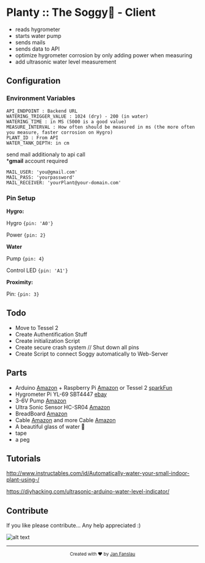 # Planty :: The Soggy🌱 - Client 

- reads hygrometer
- starts water pump
- sends mails 
- sends data to API
- optimize hygrometer corrosion by only adding power when measuring
- add ultrasonic water level measurement

## Configuration

### Environment Variables

    API_ENDPOINT : Backend URL
    WATERING_TRIGGER_VALUE : 1024 (dry) - 200 (in water)
    WATERING_TIME : in MS (5000 is a good value)
    MEASURE_INTERVAL : How often should be measured in ms (the more often you measure, faster corrosion on Hygro)
    PLANT_ID : From API
    WATER_TANK_DEPTH: in cm
    
send mail additionaly to api call  
***gmail** account required
    
    MAIL_USER: 'you@gmail.com' 
    MAIL_PASS: 'yourpassword'
    MAIL_RECEIVER: 'yourPlant@your-domain.com'
    


### Pin Setup

**Hygro:**
 
 Hygro
 `{pin: 'A0'}`
 
 Power
  `{pin: 2}`

**Water**

 Pump
 `{pin: 4}`
 
 Control LED
  `{pin: 'A1'}`
  


**Proximity:**
 
 Pin: `{pin: 3}` 



## Todo
- Move to Tessel 2
- Create Authentification Stuff
- Create initialization Script
- Create secure crash system // Shut down all pins
- Create Script to connect Soggy automatically to Web-Server



## Parts

- Arduino [Amazon](https://www.amazon.de/gp/product/B01IHCCKKK/ref=oh_aui_detailpage_o05_s00?ie=UTF8&psc=1) + Raspberry Pi [Amazon](https://www.amazon.de/gp/product/B01DC6MKAQ/ref=oh_aui_detailpage_o03_s01?ie=UTF8&psc=1)
 or Tessel 2 [sparkFun](https://www.amazon.de/gp/product/B01IHCCKKK/ref=oh_aui_detailpage_o05_s00?ie=UTF8&psc=1)
- Hygrometer Pi YL-69 SBT4447 [ebay](http://www.ebay.de/itm/Feuchtigkeitssensor-Blumenerde-Hygrometer-f-Arduino-Raspberry-Pi-YL-69-SBT4447-/171791732904)
- 3-6V Pump [Amazon](https://www.amazon.de/gp/product/B01IA7ILI2/ref=oh_aui_detailpage_o04_s00?ie=UTF8&psc=1)
- Ultra Sonic Sensor HC-SR04 [Amazon](https://www.amazon.de/Keywish-Ultrasonic-Measuring-Transducer-Duemilanove/dp/B072JGNK48/ref=sr_1_1?s=computers&ie=UTF8&qid=1503690225&sr=1-1&keywords=ultrasonic+sensor+hc-sr04)
- BreadBoard [Amazon](https://www.amazon.de/Jumper-Wire-Mit-Breadboard-Female-Female/dp/B073X7GZ1P/ref=sr_1_1?ie=UTF8&qid=1503690205&sr=8-1-spons&keywords=breadboard&psc=1)
- Cable [Amazon](https://www.amazon.de/Aukru-jumper-wire-Steckbrücken-Drahtbrücken/dp/B00MWMEIF2/ref=sr_1_2?s=computers&ie=UTF8&qid=1503690254&sr=1-2&keywords=arduino+kabel) and more Cable [Amazon](https://www.amazon.de/Neuftech-20cm-Steckbrücken-Drahtbrücken-Raspberry/dp/B00NBNIETC/ref=sr_1_3?s=computers&ie=UTF8&qid=1503690254&sr=1-3&keywords=arduino+kabel)
- A beautiful glass of water 🚰
- tape
- a peg

## Tutorials
http://www.instructables.com/id/Automatically-water-your-small-indoor-plant-using-/

https://diyhacking.com/ultrasonic-arduino-water-level-indicator/


## Contribute
If you like please contribute... Any help appreciated :)


![alt text](https://github.com/falsanu/soggy-client/blob/master/doc/soggy-in-action.jpg "Soggy in Action")

---

<div align="center">
  <sub>Created with ❤️ by <a href="https://twitter.com/falsanu">Jan Fanslau</a> </sub>
</div>
